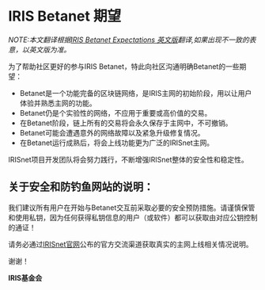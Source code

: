 # IRIS Betanet 期望


_NOTE:本文翻译根据[IRIS Betanet Expectations 英文版](iris-betanet-expectations.md)翻译,如果出现不一致的表意，以英文版为准。_<div STYLE="page-break-after: always;"></div>

为了帮助社区更好的参与IRIS Betanet，特此向社区沟通明确Betanet的一些期望：

-   Betanet是一个功能完备的区块链网络，是IRIS主网的初始阶段，用以让用户体验并熟悉主网的功能。
-   Betanet仍是个实验性的网络，不应用于重要或高价值的交易。
-   在Betanet阶段，链上所有的交易将会永久保存于主网中，不可撤销。
-   Betanet可能会遭遇意外的网络故障以及紧急升级修复情况。
-   在Betanet运行成熟后，将会上线功能更为广泛的IRISnet主网。

IRISnet项目开发团队将会努力践行，不断增强IRISnet整体的安全性和稳定性。

## 关于安全和防钓鱼网站的说明：

我们建议所有用户在开始与Betanet交互前采取必要的安全预防措施。请谨慎保管和使用私钥，因为任何获得私钥信息的用户（或软件）都可以获取由对应公钥控制的通证！  

请务必通过[IRISnet官网](https://www.irisnet.org)公布的官方交流渠道获取真实的主网上线相关情况说明。

谢谢！  

**IRIS基金会**

